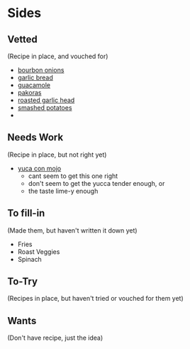 # Sides

## Vetted

(Recipe in place, and vouched for)

- [bourbon onions](./bourbon-onions.md)
- [garlic bread](./garlic-bread.md)
- [guacamole](./guacamole.md)
- [pakoras](./pakoras.md)
- [roasted garlic head](./roasted-garlic-head.md)
- [smashed potatoes](./smashed-potatoes.md)
- 



## Needs Work

(Recipe in place, but not right yet)

- [yuca con mojo](./yuca-con-mojo.md)
  - cant seem to get this one right
  - don't seem to get the yucca tender enough, or
  - the taste lime-y enough

## To fill-in

(Made them, but haven't written it down yet)

- Fries
- Roast Veggies
- Spinach

## To-Try

(Recipes in place, but haven't tried or vouched for them yet)

## Wants

(Don't have recipe, just the idea)



